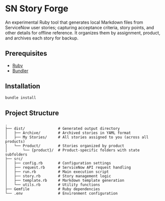 # SN Story Forge

An experimental Ruby tool that generates local Markdown files from ServiceNow user stories; capturing acceptance criteria, story points, and other details for offline reference. It organizes them by assignment, product, and archives each story for backup.

## Prerequisites

- [Ruby](https://www.ruby-lang.org/en/)
- [Bundler](https://bundler.io/)

## Installation

```bash
bundle install
```

## Project Structure

```
.
├── dist/               # Generated output directory
│   ├── Archive/        # Archived stories in YAML format
│   ├── My Stories/     # All stories assigned to you (across all products)
│   └── Product/        # Stories organized by product
│       └── {product}/  # Product-specific folders with state subfolders
├── src/
│   ├── config.rb       # Configuration settings
│   ├── request.rb      # ServiceNow API request handling
│   ├── run.rb          # Main execution script
│   ├── story.rb        # Story management logic
│   ├── template.rb     # Markdown template generation
│   └── utils.rb        # Utility functions
├── Gemfile             # Ruby dependencies
└── .env                # Environment configuration
```
